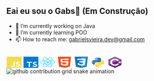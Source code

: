 ## Eai eu sou o Gabs👋 (Em Construção)


- 🔭 I’m currently working on Java
- 🌱 I’m currently learning POO
- 📫 How to reach me: gabrielsvieira.dev@gmail.com



<div style="display: inline_block"><br>
  <img align="center" alt="Rafa-Js" height="30" width="40" src="https://raw.githubusercontent.com/devicons/devicon/master/icons/javascript/javascript-plain.svg">
  <img align="center" alt="Rafa-Ts" height="30" width="40" src="https://raw.githubusercontent.com/devicons/devicon/master/icons/typescript/typescript-plain.svg">
  <img align="center" alt="Rafa-React" height="30" width="40" src="https://raw.githubusercontent.com/devicons/devicon/master/icons/react/react-original.svg">
  <img align="center" alt="Rafa-HTML" height="30" width="40" src="https://raw.githubusercontent.com/devicons/devicon/master/icons/html5/html5-original.svg">
  <img align="center" alt="Rafa-CSS" height="30" width="40" src="https://raw.githubusercontent.com/devicons/devicon/master/icons/css3/css3-original.svg">
  <img align="center" alt="Rafa-Python" height="30" width="40" src="https://raw.githubusercontent.com/devicons/devicon/master/icons/python/python-original.svg">
  <img align="center" alt="Rafa-Csharp" height="30" width="40" src="https://raw.githubusercontent.com/devicons/devicon/master/icons/csharp/csharp-original.svg">

  </div>

<picture>
  <source media="(prefers-color-scheme: dark)" srcset="https://raw.githubusercontent.com/gabrielsvieira/gabrielsvieira/output/github-contribution-grid-snake-dark.svg">
  <source media="(prefers-color-scheme: light)" srcset="https://raw.githubusercontent.com/gabrielsvieira/gabrielsvieira/output/github-contribution-grid-snake.svg">
  <img alt="github contribution grid snake animation" src="https://raw.githubusercontent.com/gabrielsvieira/YourUser/output/github-contribution-grid-snake.svg">
</picture>
